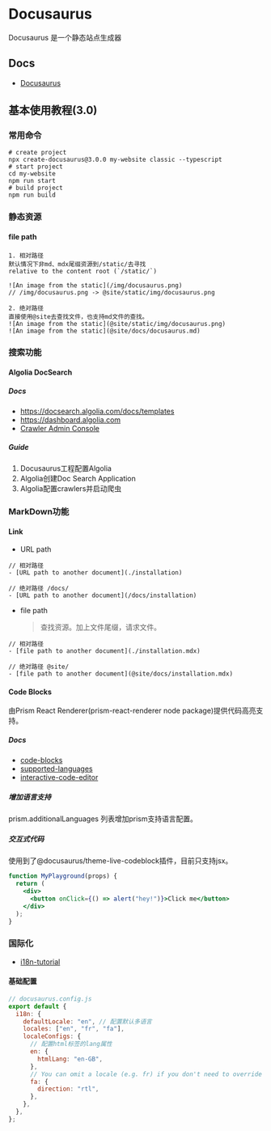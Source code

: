 # Docusaurus

Docusaurus 是一个静态站点生成器

## Docs

- [Docusaurus](https://docusaurus.io/)

## 基本使用教程(3.0)

### 常用命令

```shell
# create project
npx create-docusaurus@3.0.0 my-website classic --typescript
# start project
cd my-website
npm run start
# build project
npm run build
```

### 静态资源

#### file path

```
1. 相对路径
默认情况下非md、mdx尾缀资源到/static/去寻找
relative to the content root (`/static/`)

![An image from the static](/img/docusaurus.png)
// /img/docusaurus.png -> @site/static/img/docusaurus.png

2. 绝对路径
直接使用@site去查找文件，也支持md文件的查找。
![An image from the static](@site/static/img/docusaurus.png)
![An image from the static](@site/docs/docusaurus.md)
```

### 搜索功能

#### Algolia DocSearch

##### Docs

- https://docsearch.algolia.com/docs/templates
- https://dashboard.algolia.com
- [Crawler Admin Console](https://crawler.algolia.com/admin/crawlers/)

##### Guide

1. Docusaurus工程配置Algolia
2. Algolia创建Doc Search Application
3. Algolia配置crawlers并启动爬虫

### MarkDown功能

#### Link

- URL path

```
// 相对路径
- [URL path to another document](./installation)

// 绝对路径 /docs/
- [URL path to another document](/docs/installation)
```

- file path
  > 查找资源。加上文件尾缀，请求文件。

```
// 相对路径
- [file path to another document](./installation.mdx)

// 绝对路径 @site/
- [file path to another document](@site/docs/installation.mdx)
```

#### Code Blocks

由Prism React Renderer(prism-react-renderer node package)提供代码高亮支持。

##### Docs

- [code-blocks](https://docusaurus.io/docs/markdown-features/code-blocks)
- [supported-languages](https://prismjs.com/#supported-languages)
- [interactive-code-editor](https://docusaurus.io/docs/markdown-features/code-blocks#interactive-code-editor)

##### 增加语言支持

prism.additionalLanguages 列表增加prism支持语言配置。

##### 交互式代码

使用到了@docusaurus/theme-live-codeblock插件，目前只支持jsx。

```jsx live
function MyPlayground(props) {
  return (
    <div>
      <button onClick={() => alert("hey!")}>Click me</button>
    </div>
  );
}
```

### 国际化

- [i18n-tutorial](https://docusaurus.io/docs/i18n/tutorial)

#### 基础配置

```javascript
// docusaurus.config.js
export default {
  i18n: {
    defaultLocale: "en", // 配置默认多语言
    locales: ["en", "fr", "fa"],
    localeConfigs: {
      // 配置html标签的lang属性
      en: {
        htmlLang: "en-GB",
      },
      // You can omit a locale (e.g. fr) if you don't need to override the defaults
      fa: {
        direction: "rtl",
      },
    },
  },
};
```
